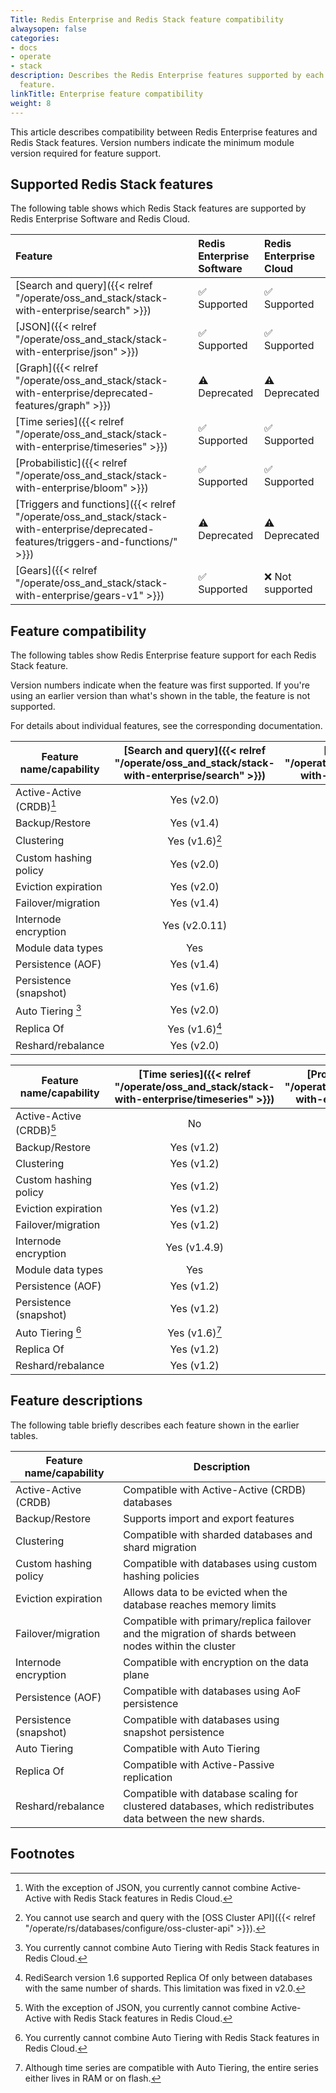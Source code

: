 ```yaml
---
Title: Redis Enterprise and Redis Stack feature compatibility
alwaysopen: false
categories:
- docs
- operate
- stack
description: Describes the Redis Enterprise features supported by each Redis Stack
  feature.
linkTitle: Enterprise feature compatibility
weight: 8
---
```


This article describes compatibility between Redis Enterprise features and Redis Stack features. Version numbers indicate the minimum module version required for feature support.

## Supported Redis Stack features

The following table shows which Redis Stack features are supported by Redis Enterprise Software and Redis Cloud.

| Feature | Redis Enterprise<br/>Software | Redis Enterprise<br/>Cloud |
|:-------|:-------------------------|:-----------------------|
| [Search and query]({{< relref "/operate/oss_and_stack/stack-with-enterprise/search" >}}) | &#x2705; Supported | &#x2705; Supported |
| [JSON]({{< relref "/operate/oss_and_stack/stack-with-enterprise/json" >}})   | &#x2705; Supported | &#x2705; Supported |
| [Graph]({{< relref "/operate/oss_and_stack/stack-with-enterprise/deprecated-features/graph" >}}) | &#x26A0;&#xFE0F; Deprecated | &#x26A0;&#xFE0F; Deprecated |
| [Time series]({{< relref "/operate/oss_and_stack/stack-with-enterprise/timeseries" >}}) | &#x2705; Supported | &#x2705; Supported |
| [Probabilistic]({{< relref "/operate/oss_and_stack/stack-with-enterprise/bloom" >}}) | &#x2705; Supported | &#x2705; Supported |
| [Triggers and functions]({{< relref "/operate/oss_and_stack/stack-with-enterprise/deprecated-features/triggers-and-functions/" >}}) | &#x26A0;&#xFE0F; Deprecated | &#x26A0;&#xFE0F; Deprecated |
| [Gears]({{< relref "/operate/oss_and_stack/stack-with-enterprise/gears-v1" >}}) | &#x2705; Supported | &#x274c; Not supported |

## Feature compatibility

The following tables show Redis Enterprise feature support for each Redis Stack feature. 

Version numbers indicate when the feature was first supported.  If you're using an earlier version than what's shown in the table, the feature is not supported.

For details about individual features, see the corresponding documentation.

| Feature name/capability   | [Search and query]({{< relref "/operate/oss_and_stack/stack-with-enterprise/search" >}}) | [JSON]({{< relref "/operate/oss_and_stack/stack-with-enterprise/json" >}})    | 
|---------------------------|:--------------:|:------------:|
| Active-Active (CRDB)[^5]  | Yes (v2.0)     | Yes (v2.2)   |
| Backup/Restore            | Yes (v1.4)     | Yes (v1.0)   |
| Clustering                | Yes (v1.6)[^3] | Yes (v1.0)   |
| Custom hashing policy     | Yes (v2.0)     | Yes (v1.0)   |
| Eviction expiration       | Yes (v2.0)     | Yes (v1.0)   |
| Failover/migration        | Yes (v1.4)     | Yes (v1.0)   |
| Internode encryption      | Yes (v2.0.11)  | Yes (v1.0.8) |
| Module data types         | Yes            | Yes          |
| Persistence (AOF)         | Yes (v1.4)     | Yes (v1.0)   |
| Persistence (snapshot)    | Yes (v1.6)     | Yes (v1.0)   |
| Auto Tiering [^4]         | Yes (v2.0)     | Yes (v1.0)   |
| Replica Of                | Yes (v1.6)[^2] | Yes (v1.0)   |
| Reshard/rebalance         | Yes (v2.0)     | Yes (v1.0)   |

[^1]: Graphs are compatible with clustering; however, individual graphs contained in a key reside in a single shard, which can affect pricing.  To learn more, [contact support](https://redis.com/company/support/).

[^2]: RediSearch version 1.6 supported Replica Of only between databases with the same number of shards.  This limitation was fixed in v2.0. 

[^3]: You cannot use search and query with the [OSS Cluster API]({{< relref "/operate/rs/databases/configure/oss-cluster-api" >}}).

[^4]: You currently cannot combine Auto Tiering with Redis Stack features in Redis Cloud. 

[^5]: With the exception of JSON, you currently cannot combine Active-Active with Redis Stack features in Redis Cloud.

[^6]: Although time series are compatible with Auto Tiering, the entire series either lives in RAM or on flash.

| Feature name/capability | [Time series]({{< relref "/operate/oss_and_stack/stack-with-enterprise/timeseries" >}}) | [Probabilistic]({{< relref "/operate/oss_and_stack/stack-with-enterprise/bloom" >}}) | [Gears]({{< relref "/operate/oss_and_stack/stack-with-enterprise/gears-v1" >}}) |
|--------------------------|:--------------:|:------------:|:----------:|
| Active-Active (CRDB)[^5] | No             | No           | Yes (v1.0) |
| Backup/Restore           | Yes (v1.2)     | Yes (v2.0)   | Yes (v1.0) |
| Clustering               | Yes (v1.2)     | Yes (v2.0)   | Yes (v1.0) |
| Custom hashing policy    | Yes (v1.2)     | Yes (v2.0)   | Yes (v1.0) |
| Eviction expiration      | Yes (v1.2)     | Yes (v2.0)   | Yes (v1.0) |
| Failover/migration       | Yes (v1.2)     | Yes (v2.0)   | Yes (v1.0) |
| Internode encryption     | Yes (v1.4.9)   | Yes (v2.2.6) | Yes (v1.2) |
| Module data types        | Yes            | Yes          | Yes        |
| Persistence (AOF)        | Yes (v1.2)     | Yes (v2.0)   | Yes (v1.0) |
| Persistence (snapshot)   | Yes (v1.2)     | Yes (v2.0)   | Yes (v1.0) |
| Auto Tiering [^4]        | Yes (v1.6)[^6] | Yes (vTBD)   | Yes (vTBD) |
| Replica Of               | Yes (v1.2)     | Yes (v2.0)   | No         |
| Reshard/rebalance        | Yes (v1.2)     | Yes (v2.0)   | Yes (v1.0) |


## Feature descriptions

The following table briefly describes each feature shown in the earlier tables.

| Feature name/capability | Description |
|-------------------------|-------------|
| Active-Active (CRDB)    | Compatible with Active-Active (CRDB) databases  |
| Backup/Restore          | Supports import and export features |
| Clustering              | Compatible with sharded databases and shard migration |
| Custom hashing policy   | Compatible with databases using custom hashing policies |
| Eviction expiration     | Allows data to be evicted when the database reaches memory limits |
| Failover/migration      | Compatible with primary/replica failover and the migration of shards between nodes within the cluster |
| Internode encryption    | Compatible with encryption on the data plane |
| Persistence (AOF)       | Compatible with databases using AoF persistence |
| Persistence (snapshot)  | Compatible with databases using snapshot persistence | 
| Auto Tiering    | Compatible with Auto Tiering |
| Replica Of              | Compatible with Active-Passive replication | 
| Reshard/rebalance       | Compatible with database scaling for clustered databases, which redistributes data between the new shards. |

<!-- 
    Individual footnotes are rendered below the following heading.  
    Thus, any additional sections need to be placed above this comment.
-->
## Footnotes
